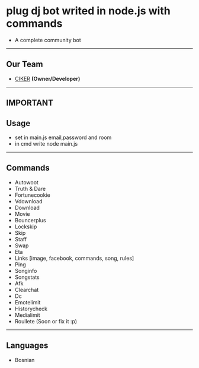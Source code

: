 # plug dj bot writed in node.js with commands
- A complete community bot


-------------
Our Team
---
 - [CIKER]() __(Owner/Developer)__

-----------------
IMPORTANT
-----------------
Usage
---

* set in main.js email,password and room
* in cmd write node main.js

-----------------
Commands
---
- Autowoot
- Truth & Dare
- Fortunecookie
- Vdownload
- Download
- Movie
- Bouncerplus
- Lockskip
- Skip
- Staff
- Swap
- Eta
- Links [image, facebook, commands, song, rules]
- Ping
- Songinfo
- Songstats
- Afk
- Clearchat
- Dc
- Emotelimit
- Historycheck
- Medialimit
- Roullete (Soon or fix it :p)

-----------------
Languages
---

- Bosnian
